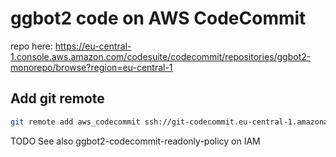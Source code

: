# ggbot2 code on AWS CodeCommit

repo here: https://eu-central-1.console.aws.amazon.com/codesuite/codecommit/repositories/ggbot2-monorepo/browse?region=eu-central-1

## Add git remote

```sh
git remote add aws_codecommit ssh://git-codecommit.eu-central-1.amazonaws.com/v1/repos/ggbot2-monorepo
```

TODO See also ggbot2-codecommit-readonly-policy on IAM
